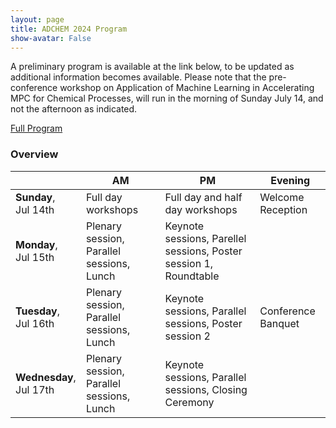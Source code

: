 ```yaml
---
layout: page
title: ADCHEM 2024 Program
show-avatar: False
---
```


A preliminary program is available at the link below, to be updated as additional information becomes available.  Please note that the pre-conference workshop on Application of Machine Learning in Accelerating MPC for Chemical Processes, will run in the morning of Sunday July 14, and not the afternoon as indicated.

<div class="text-center">
  <a class="btn btn-warning btn-lg" href="[https://www.conferium.com/convPages/conv_248.lasso?registration=true&lang=en](https://ifac.papercept.net/conferences/conferences/ADCHEM24/program/ADCHEM24_ProgramAtAGlanceWeb.html)" role="button">Full Program</a>
</div>

### Overview 


|                             | **AM**                                    | **PM**                                                            | **Evening**        |
|-----------------------------|-------------------------------------------|-------------------------------------------------------------------|--------------------|
| **Sunday**, <br>Jul 14th    | Full day workshops                        | Full day and half day workshops                                   | Welcome Reception  |
| **Monday**, <br>Jul 15th    | Plenary session, Parallel sessions, Lunch | Keynote sessions, Parellel sessions, Poster session 1, Roundtable |                    |
| **Tuesday**, <br>Jul 16th   | Plenary session, Parallel sessions, Lunch | Keynote sessions, Parallel sessions, Poster session 2             | Conference Banquet |
| **Wednesday**, <br>Jul 17th | Plenary session, Parallel sessions, Lunch | Keynote sessions, Parallel sessions, Closing Ceremony             |                    |
